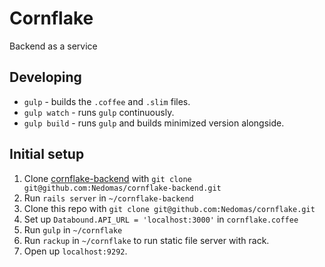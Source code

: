 # Cornflake
Backend as a service

## Developing
- ``gulp`` - builds the ``.coffee`` and ``.slim`` files.
- ``gulp watch`` - runs ``gulp`` continuously.
- ``gulp build`` - runs ``gulp`` and builds minimized version alongside.

## Initial setup

1. Clone [cornflake-backend](https://github.com/Nedomas/cornflake-backend) with ``git clone git@github.com:Nedomas/cornflake-backend.git``
2. Run ``rails server`` in ``~/cornflake-backend``
3. Clone this repo with ``git clone git@github.com:Nedomas/cornflake.git``
4. Set up ``Databound.API_URL = 'localhost:3000'`` in ``cornflake.coffee``
5. Run ``gulp`` in ``~/cornflake``
6. Run ``rackup`` in ``~/cornflake`` to run static file server with rack.
7. Open up ``localhost:9292``.
